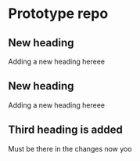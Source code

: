 # Prototype repo



## New heading
Adding a new heading hereee

## New heading
Adding a new heading hereee

## Third heading is added
Must be there in the changes now
yoo
